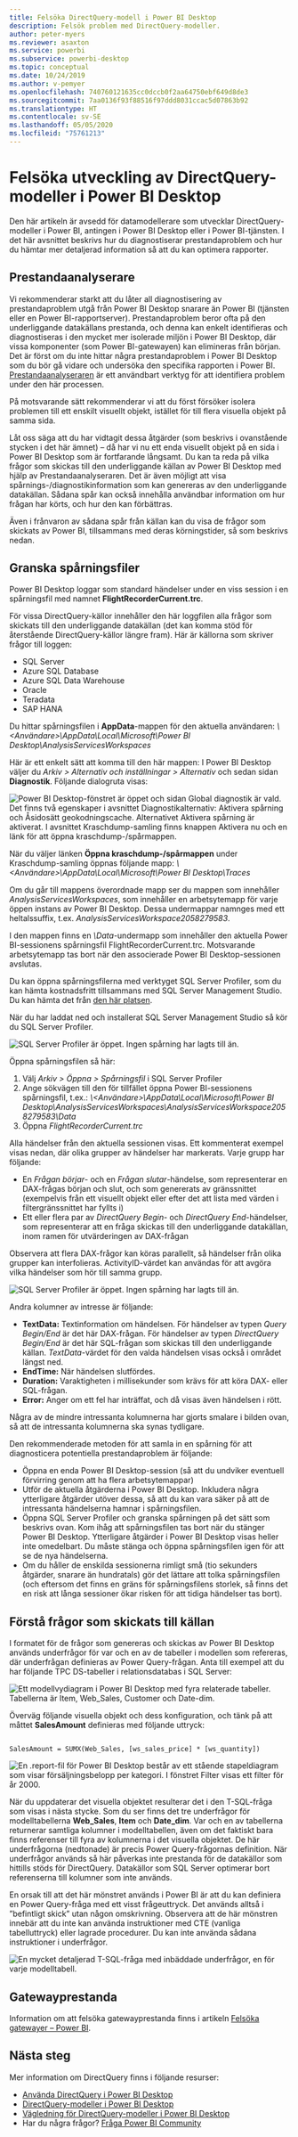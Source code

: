 ```yaml
---
title: Felsöka DirectQuery-modell i Power BI Desktop
description: Felsök problem med DirectQuery-modeller.
author: peter-myers
ms.reviewer: asaxton
ms.service: powerbi
ms.subservice: powerbi-desktop
ms.topic: conceptual
ms.date: 10/24/2019
ms.author: v-pemyer
ms.openlocfilehash: 740760121635cc0dccb0f2aa64750ebf649d8de3
ms.sourcegitcommit: 7aa0136f93f88516f97ddd8031ccac5d07863b92
ms.translationtype: HT
ms.contentlocale: sv-SE
ms.lasthandoff: 05/05/2020
ms.locfileid: "75761213"
---
```

# <a name="troubleshoot-developing-directquery-models-in-power-bi-desktop"></a>Felsöka utveckling av DirectQuery-modeller i Power BI Desktop

Den här artikeln är avsedd för datamodellerare som utvecklar DirectQuery-modeller i Power BI, antingen i Power BI Desktop eller i Power BI-tjänsten. I det här avsnittet beskrivs hur du diagnostiserar prestandaproblem och hur du hämtar mer detaljerad information så att du kan optimera rapporter.

## <a name="performance-analyzer"></a>Prestandaanalyserare

Vi rekommenderar starkt att du låter all diagnostisering av prestandaproblem utgå från Power BI Desktop snarare än Power BI (tjänsten eller en Power BI-rapportserver). Prestandaproblem beror ofta på den underliggande datakällans prestanda, och denna kan enkelt identifieras och diagnostiseras i den mycket mer isolerade miljön i Power BI Desktop, där vissa komponenter (som Power BI-gatewayen) kan elimineras från början. Det är först om du inte hittar några prestandaproblem i Power BI Desktop som du bör gå vidare och undersöka den specifika rapporten i Power BI. [Prestandaanalyseraren](desktop-performance-analyzer.md) är ett användbart verktyg för att identifiera problem under den här processen.

På motsvarande sätt rekommenderar vi att du först försöker isolera problemen till ett enskilt visuellt objekt, istället för till flera visuella objekt på samma sida.

Låt oss säga att du har vidtagit dessa åtgärder (som beskrivs i ovanstående stycken i det här ämnet) – då har vi nu ett enda visuellt objekt på en sida i Power BI Desktop som är fortfarande långsamt. Du kan ta reda på vilka frågor som skickas till den underliggande källan av Power BI Desktop med hjälp av Prestandaanalyseraren. Det är även möjligt att visa spårnings-/diagnostikinformation som kan genereras av den underliggande datakällan. Sådana spår kan också innehålla användbar information om hur frågan har körts, och hur den kan förbättras.

Även i frånvaron av sådana spår från källan kan du visa de frågor som skickats av Power BI, tillsammans med deras körningstider, så som beskrivs nedan.

## <a name="review-trace-files"></a>Granska spårningsfiler

Power BI Desktop loggar som standard händelser under en viss session i en spårningsfil med namnet **FlightRecorderCurrent.trc**.

För vissa DirectQuery-källor innehåller den här loggfilen alla frågor som skickats till den underliggande datakällan (det kan komma stöd för återstående DirectQuery-källor längre fram). Här är källorna som skriver frågor till loggen:

- SQL Server
- Azure SQL Database
- Azure SQL Data Warehouse
- Oracle
- Teradata
- SAP HANA

Du hittar spårningsfilen i **AppData**-mappen för den aktuella användaren: _\\\<Användare>\AppData\Local\Microsoft\Power BI Desktop\AnalysisServicesWorkspaces_

Här är ett enkelt sätt att komma till den här mappen: I Power BI Desktop väljer du _Arkiv > Alternativ och inställningar > Alternativ_ och sedan sidan **Diagnostik**. Följande dialogruta visas:

![Power BI Desktop-fönstret är öppet och sidan Global diagnostik är vald. Det finns två egenskaper i avsnittet Diagnostikalternativ: Aktivera spårning och Åsidosätt geokodningscache. Alternativet Aktivera spårning är aktiverat. I avsnittet Kraschdump-samling finns knappen Aktivera nu och en länk för att öppna kraschdump-/spårmappen.](media/desktop-directquery-troubleshoot/desktop-directquery-troubleshoot-desktop-file-options-diagnostics.png)

När du väljer länken **Öppna kraschdump-/spårmappen** under Kraschdump-samling öppnas följande mapp: _\\\<Användare>\AppData\Local\Microsoft\Power BI Desktop\Traces_

Om du går till mappens överordnade mapp ser du mappen som innehåller _AnalysisServicesWorkspaces_, som innehåller en arbetsytemapp för varje öppen instans av Power BI Desktop. Dessa undermappar namnges med ett heltalssuffix, t.ex. _AnalysisServicesWorkspace2058279583_.

I den mappen finns en _\Data_-undermapp som innehåller den aktuella Power BI-sessionens spårningsfil FlightRecorderCurrent.trc. Motsvarande arbetsytemapp tas bort när den associerade Power BI Desktop-sessionen avslutas.

Du kan öppna spårningsfilerna med verktyget SQL Server Profiler, som du kan hämta kostnadsfritt tillsammans med SQL Server Management Studio. Du kan hämta det från [den här platsen](/sql/ssms/download-sql-server-management-studio-ssms?view=sql-server-2017).

När du har laddat ned och installerat SQL Server Management Studio så kör du SQL Server Profiler.

![SQL Server Profiler är öppet. Ingen spårning har lagts till än.](media/desktop-directquery-troubleshoot/desktop-directquery-troubleshoot-sql-server-profiler-trace.png)

Öppna spårningsfilen så här:

1. Välj _Arkiv > Öppna > Spårningsfil_ i SQL Server Profiler
2. Ange sökvägen till den för tillfället öppna Power BI-sessionens spårningsfil, t.ex.: _\\\<Användare>\AppData\Local\Microsoft\Power BI Desktop\AnalysisServicesWorkspaces\AnalysisServicesWorkspace2058279583\Data_
3. Öppna _FlightRecorderCurrent.trc_

Alla händelser från den aktuella sessionen visas. Ett kommenterat exempel visas nedan, där olika grupper av händelser har markerats. Varje grupp har följande:

- En _Frågan börjar_- och en _Frågan slutar_-händelse, som representerar en DAX-frågas början och slut, och som genererats av gränssnittet (exempelvis från ett visuellt objekt eller efter det att lista med värden i filtergränssnittet har fyllts i)
- Ett eller flera par av _DirectQuery Begin_- och _DirectQuery End_-händelser, som representerar att en fråga skickas till den underliggande datakällan, inom ramen för utvärderingen av DAX-frågan

Observera att flera DAX-frågor kan köras parallellt, så händelser från olika grupper kan interfolieras. ActivityID-värdet kan användas för att avgöra vilka händelser som hör till samma grupp.

![SQL Server Profiler är öppet. Ingen spårning har lagts till än.](media/desktop-directquery-troubleshoot/desktop-directquery-troubleshoot-sql-server-profiler-trace.png)

Andra kolumner av intresse är följande:

- **TextData:** Textinformation om händelsen. För händelser av typen _Query Begin/End_ är det här DAX-frågan. För händelser av typen _DirectQuery Begin/End_ är det här SQL-frågan som skickas till den underliggande källan. _TextData_-värdet för den valda händelsen visas också i området längst ned.
- **EndTime:** När händelsen slutfördes.
- **Duration:** Varaktigheten i millisekunder som krävs för att köra DAX- eller SQL-frågan.
- **Error:** Anger om ett fel har inträffat, och då visas även händelsen i rött.

Några av de mindre intressanta kolumnerna har gjorts smalare i bilden ovan, så att de intressanta kolumnerna ska synas tydligare.

Den rekommenderade metoden för att samla in en spårning för att diagnosticera potentiella prestandaproblem är följande:

- Öppna en enda Power BI Desktop-session (så att du undviker eventuell förvirring genom att ha flera arbetsytemappar)
- Utför de aktuella åtgärderna i Power BI Desktop. Inkludera några ytterligare åtgärder utöver dessa, så att du kan vara säker på att de intressanta händelserna hamnar i spårningsfilen.
- Öppna SQL Server Profiler och granska spårningen på det sätt som beskrivs ovan. Kom ihåg att spårningsfilen tas bort när du stänger Power BI Desktop. Ytterligare åtgärder i Power BI Desktop visas heller inte omedelbart. Du måste stänga och öppna spårningsfilen igen för att se de nya händelserna.
- Om du håller de enskilda sessionerna rimligt små (tio sekunders åtgärder, snarare än hundratals) gör det lättare att tolka spårningsfilen (och eftersom det finns en gräns för spårningsfilens storlek, så finns det en risk att långa sessioner ökar risken för att tidiga händelser tas bort).

## <a name="understand-queries-sent-to-the-source"></a>Förstå frågor som skickats till källan

I formatet för de frågor som genereras och skickas av Power BI Desktop används underfrågor för var och en av de tabeller i modellen som refereras, där underfrågan definieras av Power Query-frågan. Anta till exempel att du har följande TPC DS-tabeller i relationsdatabas i SQL Server:

![Ett modellvydiagram i Power BI Desktop med fyra relaterade tabeller. Tabellerna är Item, Web_Sales, Customer och Date-dim.](media/desktop-directquery-troubleshoot/desktop-directquery-troubleshoot-model-view-diagram.png)

Överväg följande visuella objekt och dess konfiguration, och tänk på att måttet **SalesAmount** definieras med följande uttryck:

```dax

SalesAmount = SUMX(Web_Sales, [ws_sales_price] * [ws_quantity])

```

![En .report-fil för Power BI Desktop består av ett stående stapeldiagram som visar försäljningsbelopp per kategori. I fönstret Filter visas ett filter för år 2000.](media/desktop-directquery-troubleshoot/desktop-directquery-troubleshoot-example-report.png)

När du uppdaterar det visuella objektet resulterar det i den T-SQL-fråga som visas i nästa stycke. Som du ser finns det tre underfrågor för modelltabellerna **Web_Sales**, **Item** och **Date_dim**. Var och en av tabellerna returnerar samtliga kolumner i modelltabellen, även om det faktiskt bara finns referenser till fyra av kolumnerna i det visuella objektet. De här underfrågorna (nedtonade) är precis Power Query-frågornas definition. När underfrågor används så här påverkas inte prestanda för de datakällor som hittills stöds för DirectQuery. Datakällor som SQL Server optimerar bort referenserna till kolumner som inte används.

En orsak till att det här mönstret används i Power BI är att du kan definiera en Power Query-fråga med ett visst frågeuttryck. Det används alltså i ”befintligt skick” utan någon omskrivning. Observera att de här mönstren innebär att du inte kan använda instruktioner med CTE (vanliga tabelluttryck) eller lagrade procedurer. Du kan inte använda sådana instruktioner i underfrågor.

![En mycket detaljerad T-SQL-fråga med inbäddade underfrågor, en för varje modelltabell.](media/desktop-directquery-troubleshoot/desktop-directquery-troubleshoot-example-query.png)

## <a name="gateway-performance"></a>Gatewayprestanda

Information om att felsöka gatewayprestanda finns i artikeln [Felsöka gatewayer – Power BI](service-gateway-onprem-tshoot.md).

## <a name="next-steps"></a>Nästa steg

Mer information om DirectQuery finns i följande resurser:

- [Använda DirectQuery i Power BI Desktop](desktop-use-directquery.md)
- [DirectQuery-modeller i Power BI Desktop](desktop-directquery-about.md)
- [Vägledning för DirectQuery-modeller i Power BI Desktop](guidance/directquery-model-guidance.md)
- Har du några frågor? [Fråga Power BI Community](https://community.powerbi.com/)
